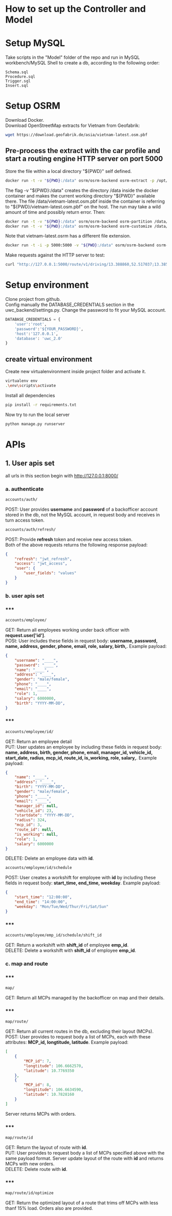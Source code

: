 # How to set up the Controller and Model
# Setup MySQL
Take scripts in the "Model" folder of the repo and run in MySQL workbench/MySQL Shell to create a db, according to the following order:
```
Schema.sql
Procedure.sql
Trigger.sql
Insert.sql
```
# Setup OSRM
Download Docker.  
Download OpenStreetMap extracts for Vietnam from Geofabrik:
```bash
wget https://download.geofabrik.de/asia/vietnam-latest.osm.pbf
```
## Pre-process the extract with the car profile and start a routing engine HTTP server on port 5000
Store the file within a local directory "${PWD}" self defined.
```bash
docker run -t -v "${PWD}:/data" osrm/osrm-backend osrm-extract -p /opt/car.lua /data/vietnam-latest.osm.pbf
```
The flag -v "${PWD}:/data" creates the directory /data inside the docker container and makes the current working directory "${PWD}" available there. The file /data/vietnam-latest.osm.pbf inside the container is referring to "${PWD}/vietnam-latest.osm.pbf" on the host. The run may take a wild amount of time and possibly return error. Then:
```bash
docker run -t -v "${PWD}:/data" osrm/osrm-backend osrm-partition /data/vietnam-latest.osrm
docker run -t -v "${PWD}:/data" osrm/osrm-backend osrm-customize /data/vietnam-latest.osrm
```
Note that vietnam-latest.osrm has a different file extension.
```bash
docker run -t -i -p 5000:5000 -v "${PWD}:/data" osrm/osrm-backend osrm-routed --algorithm mld /data/vietnam-latest.osrm
```
Make requests against the HTTP server to test:
```bash
curl "http://127.0.0.1:5000/route/v1/driving/13.388860,52.517037;13.385983,52.496891?steps=true"
```
# Setup environment
Clone project from github.  
Config manually the DATABASE_CREDENTIALS section in the uwc_backend/settings.py. Change the password to fit your MySQL account. 
```python
DATABASE_CREDENTIALS = {
    'user':'root',
    'password':'${YOUR_PASSWORD}',
    'host':'127.0.0.1',
    'database': 'uwc_2.0'
}
```
## create virtual environment 
Create new virtualenvironment inside project folder and activate it.
```bash
virtualenv env
.\env\scripts\activate
```
Install all dependencies
```bash
pip install -r requirements.txt
```
Now try to run the local server
```bash
python manage.py runserver 
```
# APIs
## 1. User apis set
all urls in this section begin with http://127.0.0.1:8000/
### a. authenticate
```css
accounts/auth/
```
POST: User provides **username** and **password** of a backofficer account stored in the db, not the MySQL account, in request body and receives in turn access token.
```css
accounts/auth/refresh/
```
POST: Provide **refresh** token and receive new access token.  
Both of the above requests returns the following response payload:
```json
{
    "refresh": "jwt_refresh",
    "access": "jwt_access",
    "user": {
        "user_fields": "values"
    }
}
```
### b. user apis set
### ***
```css
accounts/employee/
```
GET: Return all employees working under back officer with **request.user['id']**.  
POSt: User includes these fields in request body: **username, password, name, address, gender, phone, email, role, salary, birth,**. Example payload:
```json
{
    "username": "____",
    "password": "____",
    "name": "____",
    "address": "____",
    "gender": "male/female",
    "phone": "____",
    "email": "____",
    "role": 1,
    "salary": 6000000,
    "birth": "YYYY-MM-DD",
}
```
### ***
```css
accounts/employee/id/
```
GET: Return an employee detail  
PUT: User updates an employee by including these fields in request body: **name, address, birth, gender, phone, email, manager_id, vehicle_id, start_date, radius, mcp_id, route_id, is_working, role, salary,**. Example payload:
```json
{
    "name": "____",
    "address": "____",
    "birth": "YYYY-MM-DD",
    "gender": "male/female",
    "phone": "____",
    "email": "____",
    "manager_id": null,
    "vehicle_id": 23,
    "startdate": "YYYY-MM-DD",
    "radius": 324,
    "mcp_id": 3,
    "route_id": null,
    "is_working": null,
    "role": 1,
    "salary": 6000000
}
```
DELETE: Delete an employee data with **id**.
```css
accounts/employee/id/schedule
```
POST: User creates a workshift for employee with **id** by including these fields in request body: **start_time, end_time, weekday**. Example payload:
```json
{
    "start_time": "12:00:00",
    "end_time": "14:00:00",
    "weekday": "Mon/Tue/Wed/Thur/Fri/Sat/Sun"
}
```
### ***
```css
accounts/employee/emp_id/schedule/shift_id
```
GET: Return a workshift with **shift_id** of employee **emp_id**.  
DELETE: Delete a workshift with **shift_id** of employee **emp_id**.  
### c. map and route
### ***
```css
map/
```
GET: Return all MCPs managed by the backofficer on map and their details.  
### ***
```css
map/route/
```
GET: Return all current routes in the db, excluding their layout (MCPs).  
POST: User provides to request body a list of MCPs, each with these attributes: **MCP_id, longtitude, latitude**. Example payload:
```json
[
    {
        "MCP_id": 7,
        "longtitude": 106.6662570,
        "latitude": 10.7769350
    },
    {
        "MCP_id": 8,
        "longtitude": 106.6634590,
        "latitude": 10.7828160
    }
]
```
Server returns MCPs with orders.  
### ***
```css
map/route/id
```
GET: Return the layout of route with **id**.  
PUT: User provides to request body a list of MCPs specified above with the same payload format. Server update layout of the route with **id** and returns MCPs with new orders.  
DELETE: Delete route with **id**.  
### ***
```css
map/route/id/optimize
```
GET: Return the optimized layout of a route that trims off MCPs with less thanf 15% load. Orders also are provided.

